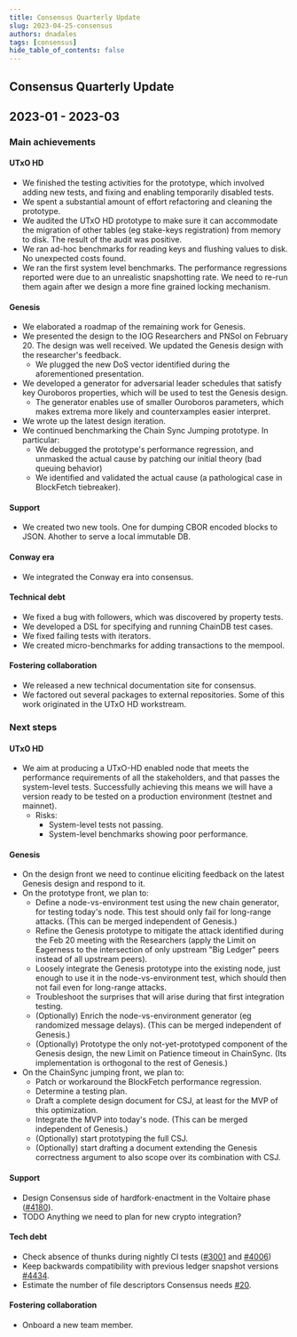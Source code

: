 ```yaml
---
title: Consensus Quarterly Update
slug: 2023-04-25-consensus
authors: dnadales
tags: [consensus]
hide_table_of_contents: false
---
```


## Consensus Quarterly Update
## 2023-01 - 2023-03

### Main achievements

#### UTxO HD

- We finished the testing activities for the prototype, which involved adding
  new tests, and fixing and enabling temporarily disabled tests.
- We spent a substantial amount of effort refactoring and cleaning the
  prototype.
- We audited the UTxO HD prototype to make sure it can accommodate the migration
  of other tables (eg stake-keys registration) from memory to disk. The result
  of the audit was positive.
- We ran ad-hoc benchmarks for reading keys and flushing values to disk. No
  unexpected costs found.
- We ran the first system level benchmarks. The performance regressions reported
  were due to an unrealistic snapshotting rate. We need to re-run them again
  after we design a more fine grained locking mechanism.

#### Genesis

- We elaborated a roadmap of the remaining work for Genesis.
- We presented the design to the IOG Researchers and PNSol on February 20. The
  design was well received. We updated the Genesis design with the researcher's
  feedback.
    - We plugged the new DoS vector identified during the aforementioned
      presentation.
- We developed a generator for adversarial leader schedules that satisfy key
  Ouroboros properties, which will be used to test the Genesis design.
    - The generator enables use of smaller Ouroboros parameters, which makes
      extrema more likely and counterxamples easier interpret.
- We wrote up the latest design iteration.
- We continued benchmarking the Chain Sync Jumping prototype. In particular:
    - We debugged the prototype's performance regression, and unmasked the
      actual cause by patching our initial theory (bad queuing behavior)
    - We identified and validated the actual cause (a pathological case in
      BlockFetch tiebreaker).

#### Support

- We created two new tools. One for dumping CBOR encoded blocks to JSON. Ahother
  to serve a local immutable DB.

#### Conway era

- We integrated the Conway era into consensus.

#### Technical debt

- We fixed a bug with followers, which was discovered by property tests.
- We developed a DSL for specifying and running ChainDB test cases.
- We fixed failing tests with iterators.
- We created micro-benchmarks for adding transactions to the mempool.

#### Fostering collaboration

- We released a new technical documentation site for consensus.
- We factored out several packages to external repositories. Some of this work
  originated in the UTxO HD workstream.

### Next steps

#### UTxO HD

- We aim at producing a UTxO-HD enabled node that meets the performance
  requirements of all the stakeholders, and that passes the system-level tests.
  Successfully achieving this means we will have a version ready to be tested on
  a production environment (testnet and mainnet).
  - Risks:
    - System-level tests not passing.
    - System-level benchmarks showing poor performance.

#### Genesis

- On the design front we need to continue eliciting feedback on the latest
  Genesis design and respond to it.
- On the prototype front, we plan to:
    - Define a node-vs-environment test using the new chain generator, for
      testing today's node. This test should only fail for long-range attacks.
      (This can be merged independent of Genesis.)
    - Refine the Genesis prototype to mitigate the attack identified during the
      Feb 20 meeting with the Researchers (apply the Limit on Eagerness to the
      intersection of only upstream "Big Ledger" peers instead of all upstream
      peers).
    - Loosely integrate the Genesis prototype into the existing node, just
      enough to use it in the node-vs-environment test, which should then not
      fail even for long-range attacks.
    - Troubleshoot the surprises that will arise during that first integration testing.
    - (Optionally) Enrich the node-vs-environment generator (eg randomized message
      delays). (This can be merged independent of Genesis.)
    - (Optionally) Prototype the only not-yet-prototyped component of the
      Genesis design, the new Limit on Patience timeout in ChainSync. (Its
      implementation is orthogonal to the rest of Genesis.)
- On the ChainSync jumping front, we plan to:
    - Patch or workaround the BlockFetch performance regression.
    - Determine a testing plan.
    - Draft a complete design document for CSJ, at least for the MVP of this optimization.
    - Integrate the MVP into today's node. (This can be merged independent of Genesis.)
    - (Optionally) start prototyping the full CSJ.
    - (Optionally) start drafting a document extending the Genesis correctness
      argument to also scope over its combination with CSJ.

#### Support

- Design Consensus side of hardfork-enactment in the Voltaire phase
  ([#4180](https://github.com/input-output-hk/ouroboros-network/issues/4180)).
- TODO Anything we need to plan for new crypto integration?

#### Tech debt

- Check absence of thunks during nightly CI tests
  ([#3001](https://github.com/input-output-hk/ouroboros-network/issues/3001) and
  [#4006](https://github.com/input-output-hk/ouroboros-network/issues/4006))
- Keep backwards compatibility with previous ledger snapshot versions
  [#4434](https://github.com/input-output-hk/ouroboros-network/issues/4434).
- Estimate the number of file descriptors Consensus needs
  [#20](https://github.com/input-output-hk/ouroboros-consensus/issues/20).

#### Fostering collaboration

- Onboard a new team member.
